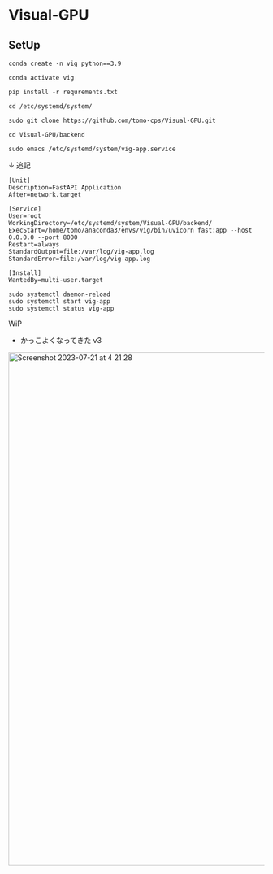# Visual-GPU

## SetUp
```
conda create -n vig python==3.9
```
```
conda activate vig
```
```
pip install -r requrements.txt
```
```
cd /etc/systemd/system/
```
```
sudo git clone https://github.com/tomo-cps/Visual-GPU.git
```
```
cd Visual-GPU/backend 
```
```
sudo emacs /etc/systemd/system/vig-app.service
```
↓ 追記
```
[Unit]
Description=FastAPI Application
After=network.target

[Service]
User=root
WorkingDirectory=/etc/systemd/system/Visual-GPU/backend/
ExecStart=/home/tomo/anaconda3/envs/vig/bin/uvicorn fast:app --host 0.0.0.0 --port 8000
Restart=always
StandardOutput=file:/var/log/vig-app.log
StandardError=file:/var/log/vig-app.log

[Install]
WantedBy=multi-user.target
```

```
sudo systemctl daemon-reload
sudo systemctl start vig-app
sudo systemctl status vig-app
```

WiP
- かっこよくなってきた v3

<img width="1010" alt="Screenshot 2023-07-21 at 4 21 28" src="https://github.com/tomo-cps/Visual-GPU/assets/103920024/dbdae316-4479-4528-a46f-ebff9123bf05">

